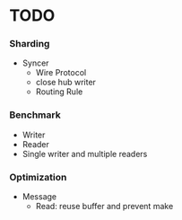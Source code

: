 TODO
====

### Sharding

* Syncer
    * Wire Protocol
    * close hub writer
    * Routing Rule

### Benchmark

* Writer
* Reader
* Single writer and multiple readers

### Optimization

* Message
    * Read: reuse buffer and prevent make
